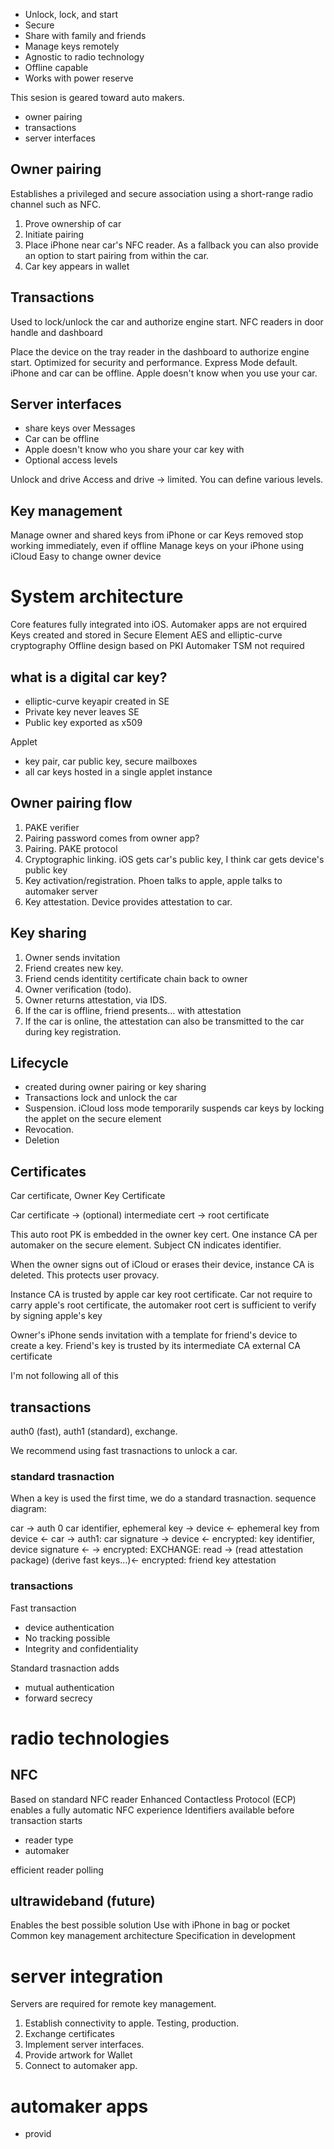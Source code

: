 * Unlock, lock, and start
* Secure
* Share with family and friends
* Manage keys remotely
* Agnostic to radio technology
* Offline capable
* Works with power reserve

This sesion is geared toward auto makers.
* owner pairing
* transactions
* server interfaces

## Owner pairing
Establishes a privileged and secure association using a short-range radio channel such as NFC.

1.  Prove ownership of car
2.  Initiate pairing
3.  Place iPhone near car's NFC reader.  As a fallback you can also provide an option to start pairing from within the car.
4.  Car key appears in wallet

## Transactions
Used to lock/unlock the car and authorize engine start.
NFC readers in door handle and dashboard

Place the device on the tray reader in the dashboard to authorize engine start.
Optimized for security and performance.  Express Mode default.  
iPhone and car can be offline.
Apple doesn't know when you use your car.

## Server interfaces
* share keys over Messages
* Car can be offline
* Apple doesn't know who you share your car key with
* Optional access levels

Unlock and drive
Access and drive -> limited.  You can define various levels.

## Key management
Manage owner and shared keys from iPhone or car
Keys removed stop working immediately, even if offline
Manage keys on your iPhone using iCloud
Easy to change owner device

# System architecture
Core features fully integrated into iOS.  Automaker apps are not erquired
Keys created and stored in Secure Element
AES and elliptic-curve cryptography
Offline design based on PKI
Automaker TSM not required

## what is a digital car key?
* elliptic-curve keyapir created in SE
* Private key never leaves SE
* Public key exported as x509

Applet
* key pair, car public key, secure mailboxes
* all car keys hosted in a single applet instance


## Owner pairing flow
1.  PAKE verifier
2.  Pairing password comes from owner app?
3.  Pairing.  PAKE protocol
4.  Cryptographic linking.  iOS gets car's public key, I think car gets device's public key
5.  Key activation/registration.  Phoen talks to apple, apple talks to automaker server
6.  Key attestation.  Device provides attestation to car.  

## Key sharing
1.  Owner sends invitation
2.  Friend creates new key.
3.  Friend cends identitity certificate chain back to owner
4.  Owner verification (todo).  
5.  Owner returns attestation, via IDS.
6.  If the car is offline, friend presents... with attestation
7.  If the car is online, the attestation can also be transmitted to the car during key registration.

## Lifecycle
* created during owner pairing or key sharing
* Transactions lock and unlock the car
* Suspension.  iCloud loss mode temporarily suspends car keys by locking the applet on the secure element
* Revocation.
* Deletion

## Certificates
Car certificate, Owner Key Certificate

Car certificate -> (optional) intermediate cert -> root certificate

This auto root PK is embedded in the owner key cert.
One instance CA per automaker on the secure element.  Subject CN indicates identifier.

When the owner signs out of iCloud or erases their device, instance CA is deleted.  This protects user provacy.

Instance CA is trusted by apple car key root certificate.
Car not require to carry apple's root certificate, the automaker root cert is sufficient to verify by signing apple's key

Owner's iPhone sends invitation with a template for friend's device to create a key.
Friend's key is trusted by its intermediate CA
external CA certificate

I'm not following all of this

## transactions
auth0 (fast), auth1 (standard), exchange.

We recommend using fast trasnactions to unlock a car.

### standard trasnaction
When a key is used the first time, we do a standard trasnaction.  sequence diagram:

car   -> auth 0 car identifier, ephemeral key -> device
 <- ephemeral key from device <-
 car -> auth1: car signature -> device
 <- encrypted: key identifier, device signature <-
 -> encrypted: EXCHANGE: read ->   (read attestation package)
 (derive fast keys...)<- encrypted: friend key attestation
 
 ### transactions
 Fast transaction
 * device authentication
 * No tracking possible
 * Integrity and confidentiality

Standard trasnaction adds
* mutual authentication
* forward secrecy


# radio technologies
## NFC
Based on standard NFC reader
Enhanced Contactless Protocol (ECP)
enables a fully automatic NFC experience
Identifiers available before transaction starts
* reader type
* automaker

efficient reader polling

## ultrawideband (future)
Enables the best possible solution
Use with iPhone in bag or pocket
Common key management architecture
Specification in development

# server integration
Servers are required for remote key management.

1.  Establish connectivity to apple.  Testing, production.
2.  Exchange certificates
3.  Implement server interfaces.  
4.  Provide artwork for Wallet
5.  Connect to automaker app.  
# automaker apps
* provid